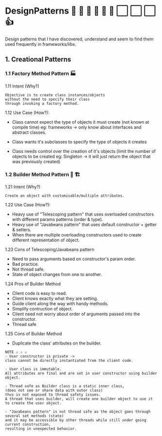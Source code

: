 # DesignPatterns 🔴 🔴 🔴 🔶 🔶 🔶 ⬜️ ⬜️ ⬜️ 👍 
Design patterns that I have discovered, understand and seem to find them used frequently in frameworks/libs. 

## 1. Creational Patterns
### 1.1 Factory Method Pattern 🏭 

1.11 Intent (Why?)
```
Objective is to create class instances/objects 
without the need to specify their class
through invoking a factory method.
```

1.12 Use Case (How?):

- Class cannot expect the type of objects it must create (not known at compile time)
eg: frameworks -> only know about interfaces and abstract classes.

- Class wants it's subclasses to specify the type of objects it creates

- Class needs control over the creation of it's objects 
(limit the number of objects to be created eg: Singleton -> 
it will just return the object that was previously created)

### 1.2 Builder Method Pattern 💪 🏗 

1.21 Intent (Why?)
```
Create an object with customisable/multiple attributes.
```

1.22 Use Case (How?):

  - Heavy use of "Telescoping pattern" that uses overloaded constructors with different params patterns (order & type).
  - Heavy use of "Javabeans pattern" that uses default constructor + getter & setters.
  - When there are multiple overloading constructors used to create different representation of object.

1.23 Cons of Telescoping/Javabeans pattern
  - Need to pass arguments based on constructor's param order.
  - Bad practice.
  - Not thread safe.
  - State of object changes from one to another.
 

1.24 Pros of Builder Method
- Client code is easy to read.
- Client knows exactly what they are setting.
- Guide client along the way with handy methods.
- Simplify contruction of object.
- Client need not worry about order of arguments passed into the constructor.
- Thread safe

1.25 Cons of Builder Method
- Duplicate the class’ attributes on the builder.

```
NOTE ⚠️ ⚠️ ⚠️ 
- User constructor is private -> 
class cannot be directly instantiated from the client code.

- User class is immutable. 
All attributes are final and are set in user constructor using builder object.

- Thread safe as Builder class is a static inner class, 
(does not see or share data with outer class)
thus is not exposed to thread safety issues. 
A thread that uses builder, will create one builder object to use it to create the user object.

- "Javabeans pattern" is not thread safe as the object goes through several set methods (state)
and it may be accessible by other threads while still under going current construction,
resulting in unexpected behavior.
```
